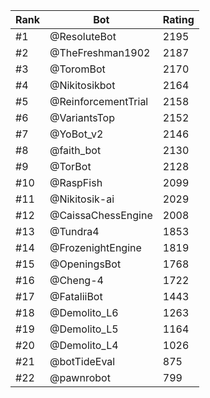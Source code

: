 Rank|Bot|Rating
---|---|---
#1|@ResoluteBot|2195
#2|@TheFreshman1902|2187
#3|@ToromBot|2170
#4|@Nikitosikbot|2164
#5|@ReinforcementTrial|2158
#6|@VariantsTop|2152
#7|@YoBot_v2|2146
#8|@faith_bot|2130
#9|@TorBot|2128
#10|@RaspFish|2099
#11|@Nikitosik-ai|2029
#12|@CaissaChessEngine|2008
#13|@Tundra4|1853
#14|@FrozenightEngine|1819
#15|@OpeningsBot|1768
#16|@Cheng-4|1722
#17|@FataliiBot|1443
#18|@Demolito_L6|1263
#19|@Demolito_L5|1164
#20|@Demolito_L4|1026
#21|@botTideEval|875
#22|@pawnrobot|799
